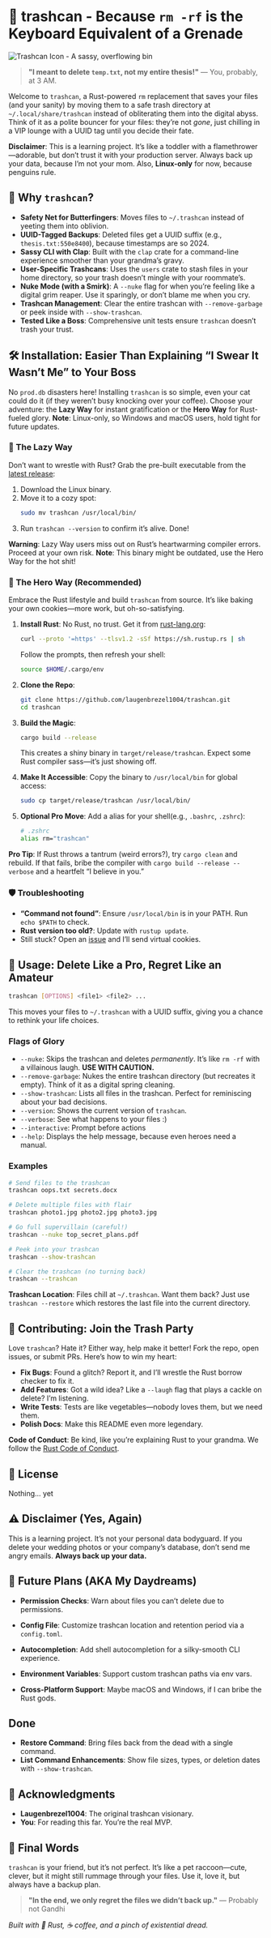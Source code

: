 # 🚮 trashcan - Because `rm -rf` is the Keyboard Equivalent of a Grenade

![Trashcan Icon - A sassy, overflowing bin](https://via.placeholder.com/150/FF5733/FFFFFF?text=Trashcan+BOOM)

> **"I meant to delete `temp.txt`, not my entire thesis!"** — You, probably, at 3 AM.

Welcome to `trashcan`, a Rust-powered `rm` replacement that saves your files (and your sanity) by moving them to a safe trash directory at `~/.local/share/trashcan` instead of obliterating them into the digital abyss. Think of it as a polite bouncer for your files: they’re not *gone*, just chilling in a VIP lounge with a UUID tag until you decide their fate.

**Disclaimer**: This is a learning project. It’s like a toddler with a flamethrower—adorable, but don’t trust it with your production server. Always back up your data, because I’m not your mom. Also, **Linux-only** for now, because penguins rule.

## 🎉 Why `trashcan`?
- **Safety Net for Butterfingers**: Moves files to `~/.trashcan` instead of yeeting them into oblivion.
- **UUID-Tagged Backups**: Deleted files get a UUID suffix (e.g., `thesis.txt:550e8400`), because timestamps are so 2024.
- **Sassy CLI with Clap**: Built with the `clap` crate for a command-line experience smoother than your grandma’s gravy.
- **User-Specific Trashcans**: Uses the `users` crate to stash files in your home directory, so your trash doesn’t mingle with your roommate’s.
- **Nuke Mode (with a Smirk)**: A `--nuke` flag for when you’re feeling like a digital grim reaper. Use it sparingly, or don’t blame me when you cry.
- **Trashcan Management**: Clear the entire trashcan with `--remove-garbage` or peek inside with `--show-trashcan`.
- **Tested Like a Boss**: Comprehensive unit tests ensure `trashcan` doesn’t trash your trust.

## 🛠️ Installation: Easier Than Explaining “I Swear It Wasn’t Me” to Your Boss

No `prod.db` disasters here! Installing `trashcan` is so simple, even your cat could do it (if they weren’t busy knocking over your coffee). Choose your adventure: the **Lazy Way** for instant gratification or the **Hero Way** for Rust-fueled glory. **Note**: Linux-only, so Windows and macOS users, hold tight for future updates.

### 🥳 The Lazy Way
Don’t want to wrestle with Rust? Grab the pre-built executable from the [latest release](https://github.com/laugenbrezel1004/trashcan/releases/latest):
1. Download the Linux binary.
2. Move it to a cozy spot:
   ```bash
   sudo mv trashcan /usr/local/bin/
   ```
3. Run `trashcan --version` to confirm it’s alive. Done!

**Warning**: Lazy Way users miss out on Rust’s heartwarming compiler errors. Proceed at your own risk.
**Note**: This binary might be outdated, use the Hero Way for the hot shit! 

### 🦀 The Hero Way (Recommended)
Embrace the Rust lifestyle and build `trashcan` from source. It’s like baking your own cookies—more work, but oh-so-satisfying.

1. **Install Rust**: No Rust, no trust. Get it from [rust-lang.org](https://www.rust-lang.org/):
   ```bash
   curl --proto '=https' --tlsv1.2 -sSf https://sh.rustup.rs | sh
   ```
   Follow the prompts, then refresh your shell:
   ```bash
   source $HOME/.cargo/env
   ```

2. **Clone the Repo**:
   ```bash
   git clone https://github.com/laugenbrezel1004/trashcan.git
   cd trashcan
   ```

3. **Build the Magic**:
   ```bash
   cargo build --release
   ```
   This creates a shiny binary in `target/release/trashcan`. Expect some Rust compiler sass—it’s just showing off.

4. **Make It Accessible**:
   Copy the binary to `/usr/local/bin` for global access:
   ```bash
   sudo cp target/release/trashcan /usr/local/bin/
   ```

5. **Optional Pro Move**: Add a alias for your shell(e.g., `.bashrc`, `.zshrc`):
   ```bash
   # .zshrc
   alias rm="trashcan"
   ```

**Pro Tip**: If Rust throws a tantrum (weird errors?), try `cargo clean` and rebuild. If that fails, bribe the compiler with `cargo build --release --verbose` and a heartfelt “I believe in you.”

### 🛡️ Troubleshooting
- **“Command not found”**: Ensure `/usr/local/bin` is in your PATH. Run `echo $PATH` to check.
- **Rust version too old?**: Update with `rustup update`.
- Still stuck? Open an [issue](https://github.com/laugenbrezel1004/trashcan/issues) and I’ll send virtual cookies.

## 🚀 Usage: Delete Like a Pro, Regret Like an Amateur

```bash
trashcan [OPTIONS] <file1> <file2> ...
```

This moves your files to `~/.trashcan` with a UUID suffix, giving you a chance to rethink your life choices.

### Flags of Glory
- `--nuke`: Skips the trashcan and deletes *permanently*. It’s like `rm -rf` with a villainous laugh. **USE WITH CAUTION.**
- `--remove-garbage`: Nukes the entire trashcan directory (but recreates it empty). Think of it as a digital spring cleaning.
- `--show-trashcan`: Lists all files in the trashcan. Perfect for reminiscing about your bad decisions.
- `--version`: Shows the current version of `trashcan`.
- `--verbose`: See what happens to your files :)
- `--interactive`: Prompt before actions
- `--help`: Displays the help message, because even heroes need a manual.

### Examples
```bash
# Send files to the trashcan
trashcan oops.txt secrets.docx

# Delete multiple files with flair
trashcan photo1.jpg photo2.jpg photo3.jpg

# Go full supervillain (careful!)
trashcan --nuke top_secret_plans.pdf

# Peek into your trashcan
trashcan --show-trashcan

# Clear the trashcan (no turning back)
trashcan --trashcan
```

**Trashcan Location**: Files chill at `~/.trashcan`. Want them back? Just use `trashcan --restore` which restores the last file into the current directory.

## 🤝 Contributing: Join the Trash Party

Love `trashcan`? Hate it? Either way, help make it better! Fork the repo, open issues, or submit PRs. Here’s how to win my heart:

- **Fix Bugs**: Found a glitch? Report it, and I’ll wrestle the Rust borrow checker to fix it.
- **Add Features**: Got a wild idea? Like a `--laugh` flag that plays a cackle on delete? I’m listening.
- **Write Tests**: Tests are like vegetables—nobody loves them, but we need them.
- **Polish Docs**: Make this README even more legendary.

**Code of Conduct**: Be kind, like you’re explaining Rust to your grandma. We follow the [Rust Code of Conduct](https://www.rust-lang.org/conduct.html).

## 📜 License
Nothing... yet

## ⚠️ Disclaimer (Yes, Again)
This is a learning project. It’s not your personal data bodyguard. If you delete your wedding photos or your company’s database, don’t send me angry emails. **Always back up your data.**

## 🌌 Future Plans (AKA My Daydreams)
- **Permission Checks**: Warn about files you can’t delete due to permissions.
- **Config File**: Customize trashcan location and retention period via a `config.toml`.
- **Autocompletion**: Add shell autocompletion for a silky-smooth CLI experience.
- **Environment Variables**: Support custom trashcan paths via env vars.

- **Cross-Platform Support**: Maybe macOS and Windows, if I can bribe the Rust gods.
 
## Done 
- **Restore Command**: Bring files back from the dead with a single command.
- **List Command Enhancements**: Show file sizes, types, or deletion dates with `--show-trashcan`.

## 🎤 Acknowledgments
- **Laugenbrezel1004**: The original trashcan visionary.
- **You**: For reading this far. You’re the real MVP.

## 💬 Final Words
`trashcan` is your friend, but it’s not perfect. It’s like a pet raccoon—cute, clever, but it might still rummage through your files. Use it, love it, but always have a backup plan.

> **"In the end, we only regret the files we didn’t back up."** — Probably not Gandhi

*Built with 🦀 Rust, ☕ coffee, and a pinch of existential dread.*
